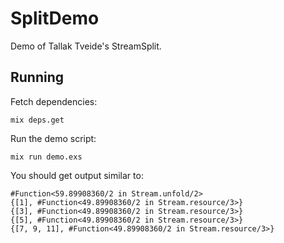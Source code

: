# SplitDemo

Demo of Tallak Tveide's StreamSplit.

## Running

Fetch dependencies:

    mix deps.get

Run the demo script:

    mix run demo.exs

You should get output similar to:

```
#Function<59.89908360/2 in Stream.unfold/2>
{[1], #Function<49.89908360/2 in Stream.resource/3>}
{[3], #Function<49.89908360/2 in Stream.resource/3>}
{[5], #Function<49.89908360/2 in Stream.resource/3>}
{[7, 9, 11], #Function<49.89908360/2 in Stream.resource/3>}
```

